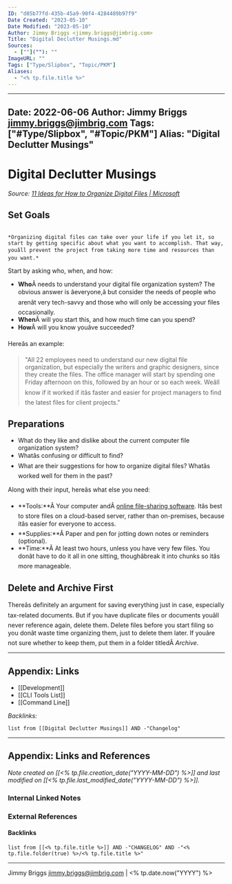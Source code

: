 ```yaml
---
ID: "d85b77fd-435b-45a9-90f4-4284489b97f9"
Date Created: "2023-05-10"
Date Modified: "2023-05-10"
Author: Jimmy Briggs <jimmy.briggs@jimbrig.com>
Title: "Digital Declutter Musings.md"
Sources: 
  - [""](""): ""
ImageURL: ""
Tags: ["Type/Slipbox", "Topic/PKM"]
Aliases:
  - "<% tp.file.title %>"
---
```


---
Date: 2022-06-06
Author: Jimmy Briggs <jimmy.briggs@jimbrig.com>
Tags: ["#Type/Slipbox", "#Topic/PKM"]
Alias: "Digital Declutter Musings"
---

# Digital Declutter Musings

*Source: [11 Ideas for How to Organize Digital Files | Microsoft](https://www.microsoft.com/en-us/microsoft-365/business-insights-ideas/resources/11-ideas-for-how-to-organize-digital-files)*

## Set Goals

```ad-tip

*Organizing digital files can take over your life if you let it, so start by getting specific about what you want to accomplish. That way, youâll prevent the project from taking more time and resources than you want.*

```

Start by asking who, when, and how:

-   **Who**Â needs to understand your digital file organization system? The obvious answer is âeveryone,â but consider the needs of people who arenât very tech-savvy and those who will only be accessing your files occasionally.
-   **When**Â will you start this, and how much time can you spend?
-   **How**Â will you know youâve succeeded?

Hereâs an example: 

>"All 22 employees need to understand our new digital file organization, but especially the writers and graphic designers, since they create the files. The office manager will start by spending one Friday afternoon on this, followed by an hour or so each week. Weâll know if it worked if itâs faster and easier for project managers to find the latest files for client projects."

## Preparations

-   What do they like and dislike about the current computer file organization system?
-   Whatâs confusing or difficult to find?
-   What are their suggestions for how to organize digital files? Whatâs worked well for them in the past?

Along with their input, hereâs what else you need:

-   **Tools:**Â Your computer andÂ [online file-sharing software](https://www.microsoft.com/en-us/microsoft-teams/file-sharing). Itâs best to store files on a cloud-based server, rather than on-premises, because itâs easier for everyone to access.
-   **Supplies:**Â Paper and pen for jotting down notes or reminders (optional).
-   **Time:**Â At least two hours, unless you have very few files. You donât have to do it all in one sitting, thoughâbreak it into chunks so itâs more manageable.

## Delete and Archive First

Thereâs definitely an argument for saving everything just in case, especially tax-related documents. But if you have duplicate files or documents youâll never reference again, delete them. Delete files before you start filing so you donât waste time organizing them, just to delete them later. If youâre not sure whether to keep them, put them in a folder titledÂ _Archive_.

***

## Appendix: Links

- [[Development]]
- [[CLI Tools List]]
- [[Command Line]]


*Backlinks:*

```dataview
list from [[Digital Declutter Musings]] AND -"Changelog"
```

***

## Appendix: Links and References

*Note created on [[<% tp.file.creation_date("YYYY-MM-DD") %>]] and last modified on [[<% tp.file.last_modified_date("YYYY-MM-DD") %>]].*

### Internal Linked Notes

### External References

#### Backlinks

```dataview
list from [[<% tp.file.title %>]] AND -"CHANGELOG" AND -"<% tp.file.folder(true) %>/<% tp.file.title %>"
```


***

Jimmy Briggs <jimmy.briggs@jimbrig.com> | <% tp.date.now("YYYY") %>